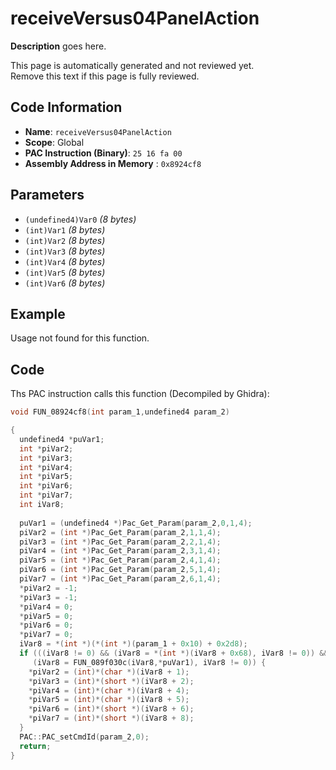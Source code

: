 # receiveVersus04PanelAction

**Description** goes here.

This page is automatically generated and not reviewed yet.<br>Remove this text if this page is fully reviewed.

## Code Information

- **Name**: `receiveVersus04PanelAction`
- **Scope**: Global
- **PAC Instruction (Binary)**: `25 16 fa 00`
- **Assembly Address in Memory** : `0x8924cf8`

## Parameters

- `(undefined4)Var0` *(8 bytes)*
- `(int)Var1` *(8 bytes)*
- `(int)Var2` *(8 bytes)*
- `(int)Var3` *(8 bytes)*
- `(int)Var4` *(8 bytes)*
- `(int)Var5` *(8 bytes)*
- `(int)Var6` *(8 bytes)*

## Example

Usage not found for this function.

## Code

Ths PAC instruction calls this function (Decompiled by Ghidra):

```c
void FUN_08924cf8(int param_1,undefined4 param_2)

{
  undefined4 *puVar1;
  int *piVar2;
  int *piVar3;
  int *piVar4;
  int *piVar5;
  int *piVar6;
  int *piVar7;
  int iVar8;
  
  puVar1 = (undefined4 *)Pac_Get_Param(param_2,0,1,4);
  piVar2 = (int *)Pac_Get_Param(param_2,1,1,4);
  piVar3 = (int *)Pac_Get_Param(param_2,2,1,4);
  piVar4 = (int *)Pac_Get_Param(param_2,3,1,4);
  piVar5 = (int *)Pac_Get_Param(param_2,4,1,4);
  piVar6 = (int *)Pac_Get_Param(param_2,5,1,4);
  piVar7 = (int *)Pac_Get_Param(param_2,6,1,4);
  *piVar2 = -1;
  *piVar3 = -1;
  *piVar4 = 0;
  *piVar5 = 0;
  *piVar6 = 0;
  *piVar7 = 0;
  iVar8 = *(int *)(*(int *)(param_1 + 0x10) + 0x2d8);
  if (((iVar8 != 0) && (iVar8 = *(int *)(iVar8 + 0x68), iVar8 != 0)) &&
     (iVar8 = FUN_089f030c(iVar8,*puVar1), iVar8 != 0)) {
    *piVar2 = (int)*(char *)(iVar8 + 1);
    *piVar3 = (int)*(short *)(iVar8 + 2);
    *piVar4 = (int)*(char *)(iVar8 + 4);
    *piVar5 = (int)*(char *)(iVar8 + 5);
    *piVar6 = (int)*(short *)(iVar8 + 6);
    *piVar7 = (int)*(short *)(iVar8 + 8);
  }
  PAC::PAC_setCmdId(param_2,0);
  return;
}
```

